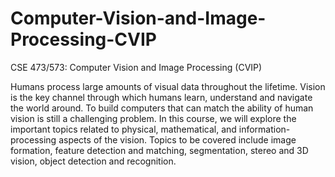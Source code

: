# Computer-Vision-and-Image-Processing-CVIP
CSE 473/573: Computer Vision and Image Processing (CVIP)

Humans process large amounts of visual data throughout the lifetime. Vision is the key channel through which humans learn, understand and navigate the world around. To build computers that can match the ability of human vision is still a challenging problem. In this course, we will explore the important topics related to physical, mathematical, and information-processing aspects of the vision. Topics to be covered include image formation, feature detection and matching, segmentation, stereo and 3D vision, object detection and recognition.
